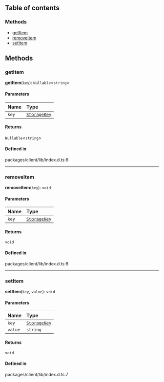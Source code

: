 ## Table of contents

### Methods

- [getItem](Storage.md#getitem)
- [removeItem](Storage.md#removeitem)
- [setItem](Storage.md#setitem)

## Methods

### getItem

**getItem**(`key`): `Nullable`<`string`\>

#### Parameters

| Name  | Type                                   |
| :---- | :------------------------------------- |
| `key` | [`StorageKey`](../types/StorageKey.md) |

#### Returns

`Nullable`<`string`\>

#### Defined in

packages/client/lib/index.d.ts:6

---

### removeItem

**removeItem**(`key`): `void`

#### Parameters

| Name  | Type                                   |
| :---- | :------------------------------------- |
| `key` | [`StorageKey`](../types/StorageKey.md) |

#### Returns

`void`

#### Defined in

packages/client/lib/index.d.ts:8

---

### setItem

**setItem**(`key`, `value`): `void`

#### Parameters

| Name    | Type                                   |
| :------ | :------------------------------------- |
| `key`   | [`StorageKey`](../types/StorageKey.md) |
| `value` | `string`                               |

#### Returns

`void`

#### Defined in

packages/client/lib/index.d.ts:7
